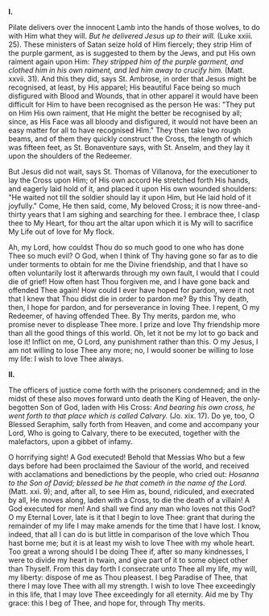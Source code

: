 
**I\.**

Pilate delivers over the innocent Lamb into the hands of those wolves, to do with Him what they will. *But he delivered Jesus up to their will.* (Luke xxiii. 25). These ministers of Satan seize hold of Him fiercely; they strip Him of the purple garment, as is suggested to them by the Jews, and put His own raiment again upon Him: *They stripped him of the purple garment, and clothed him in his own raiment, and led him away to crucify him.* (Matt. xxvii. 31). And this they did, says St. Ambrose, in order that Jesus might be recognised, at least, by His apparel; His beautiful Face being so much disfigured with Blood and Wounds, that in other apparel it would have been difficult for Him to have been recognised as the person He was: \"They put on Him His own raiment, that He might the better be recognised by all; since, as His Face was all bloody and disfigured, it would not have been an easy matter for all to have recognised Him.\" They then take two rough beams, and of them they quickly construct the Cross, the length of which was fifteen feet, as St. Bonaventure says, with St. Anselm, and they lay it upon the shoulders of the Redeemer.

But Jesus did not wait, says St. Thomas of Villanova, for the executioner to lay the Cross upon Him; of His own accord He stretched forth His hands, and eagerly laid hold of it, and placed it upon His own wounded shoulders: \"He waited not till the soldier should lay it upon Him, but He laid hold of it joyfully.\" Come, He then said, come, My beloved Cross; it is now three-and-thirty years that I am sighing and searching for thee. I embrace thee, I clasp thee to My Heart, for thou art the altar upon which it is My will to sacrifice My Life out of love for My flock.

Ah, my Lord, how couldst Thou do so much good to one who has done Thee so much evil? O God, when I think of Thy having gone so far as to die under torments to obtain for me the Divine friendship, and that I have so often voluntarily lost it afterwards through my own fault, I would that I could die of grief! How often hast Thou forgiven me, and I have gone back and offended Thee again! How could I ever have hoped for pardon, were it not that I knew that Thou didst die in order to pardon me? By this Thy death, then, I hope for pardon, and for perseverance in loving Thee. I repent, O my Redeemer, of having offended Thee. By Thy merits, pardon me, who promise never to displease Thee more. I prize and love Thy friendship more than all the good things of this world. Oh, let it not be my lot to go back and lose it! Inflict on me, O Lord, any punishment rather than this. O my Jesus, I am not willing to lose Thee any more; no, I would sooner be willing to lose my life: I wish to love Thee always.

**II\.**

The officers of justice come forth with the prisoners condemned; and in the midst of these also moves forward unto death the King of Heaven, the only-begotten Son of God, laden with His Cross: *And bearing his own cross, he went forth to that place which is called Calvary.* (Jo. xix. 17). Do ye, too, O Blessed Seraphim, sally forth from Heaven, and come and accompany your Lord, Who is going to Calvary, there to be executed, together with the malefactors, upon a gibbet of infamy.

O horrifying sight! A God executed! Behold that Messias Who but a few days before had been proclaimed the Saviour of the world, and received with acclamations and benedictions by the people, who cried out: *Hosanna to the Son of David; blessed be he that cometh in the name of the Lord.* (Matt. xxi. 9); and, after all, to see Him as, bound, ridiculed, and execrated by all, He moves along, laden with a Cross, to die the death of a villain! A God executed for men! And shall we find any man who loves not this God? O my Eternal Lover, late is it that I begin to love Thee: grant that during the remainder of my life I may make amends for the time that I have lost. I know, indeed, that all I can do is but little in comparison of the love which Thou hast borne me; but it is at least my wish to love Thee with my whole heart. Too great a wrong should I be doing Thee if, after so many kindnesses, I were to divide my heart in twain, and give part of it to some object other than Thyself. From this day forth I consecrate unto Thee all my life, my will, my liberty: dispose of me as Thou pleasest. I beg Paradise of Thee, that there I may love Thee with all my strength. I wish to love Thee exceedingly in this life, that I may love Thee exceedingly for all eternity. Aid me by Thy grace: this I beg of Thee, and hope for, through Thy merits.

